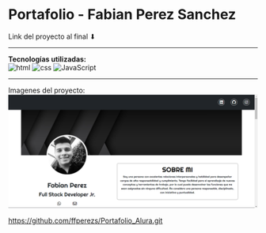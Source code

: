 # Portafolio - Fabian Perez Sanchez
Link del proyecto al final ⬇

---

**Tecnologías utilizadas:**  
<img src="https://img.icons8.com/color/344/html-5--v1.png" alt="html" width="50"/>
<img src="https://img.icons8.com/color/344/css3.png" alt="css" width="50"/>
<img src="https://img.icons8.com/color/344/javascript--v1.png" alt="JavaScript" width="50"/>

---

Imagenes del proyecto:
![image](/img/Portafolio.png)


https://github.com/ffperezs/Portafolio_Alura.git